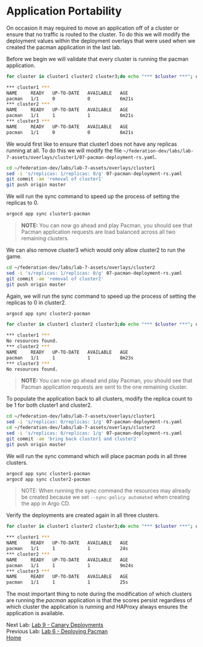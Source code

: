 # Application Portability
On occasion it may required to move an application off of a cluster or ensure that no traffic is routed to the cluster. To do this we will modify the deployment values within the deployment overlays that were used when we created the pacman application in the last lab.

Before we begin we will validate that every cluster is running the pacman application.
~~~sh
for cluster in cluster1 cluster2 cluster3;do echo "*** $cluster ***"; oc get deployment --context $cluster -n pacman;done

*** cluster1 ***
NAME     READY   UP-TO-DATE   AVAILABLE   AGE
pacman   1/1     0            0           6m21s
*** cluster2 ***
NAME     READY   UP-TO-DATE   AVAILABLE   AGE
pacman   1/1     1            1           6m21s
*** cluster3 ***
NAME     READY   UP-TO-DATE   AVAILABLE   AGE
pacman   1/1     0            0           6m21s
~~~

We would first like to ensure that cluster1 does not have any replicas running at all. To do this we will modify the file `~/federation-dev/labs/lab-7-assets/overlays/cluster1/07-pacman-deployment-rs.yaml`.

~~~sh
cd ~/federation-dev/labs/lab-7-assets/overlays/cluster1
sed -i 's/replicas: 1/replicas: 0/g' 07-pacman-deployment-rs.yaml
git commit -am 'removal of cluster1'
git push origin master
~~~

We will run the sync command to speed up the process of setting the replicas to 0.
~~~sh
argocd app sync cluster1-pacman
~~~


> **NOTE:** You can now go ahead and play Pacman, you should see that Pacman application requests are load balanced across all two remaining clusters.

We can also remove cluster3 which would only allow cluster2 to run the game.
~~~sh
cd ~/federation-dev/labs/lab-7-assets/overlays/cluster2
sed -i 's/replicas: 1/replicas: 0/g' 07-pacman-deployment-rs.yaml
git commit -am 'removal of cluster2'
git push origin master
~~~

Again, we will run the sync command to speed up the process of setting the replicas to 0 in cluster2.
~~~sh
argocd app sync cluster2-pacman
~~~

~~~sh
for cluster in cluster1 cluster2 cluster3;do echo "*** $cluster ***"; oc get deployment --context $cluster -n pacman;done

*** cluster1 ***
No resources found.
*** cluster2 ***
NAME     READY   UP-TO-DATE   AVAILABLE   AGE
pacman   1/1     1            1           8m23s
*** cluster3 ***
No resources found.
~~~

> **NOTE:** You can now go ahead and play Pacman, you should see that Pacman application requests are sent to the one remaining cluster.

To populate the application back to all clusters, modify the replica count to be 1 for both cluster1 and cluster2.
~~~sh
cd ~/federation-dev/labs/lab-7-assets/overlays/cluster1
sed -i 's/replicas: 0/replicas: 1/g' 07-pacman-deployment-rs.yaml
cd ~/federation-dev/labs/lab-7-assets/overlays/cluster2
sed -i 's/replicas: 0/replicas: 1/g' 07-pacman-deployment-rs.yaml
git commit -am 'bring back cluster1 and cluster2'
git push origin master
~~~

We will run the sync command which will place pacman pods in all three clusters.

~~~sh
argocd app sync cluster1-pacman
argocd app sync cluster2-pacman
~~~

> NOTE: When running the sync command the resources may already be created because we set `--sync-policy automated` when creating the app in Argo CD.


Verify the deployments are created again in all three clusters.

~~~sh
for cluster in cluster1 cluster2 cluster3;do echo "*** $cluster ***"; oc get deployment --context $cluster -n pacman;done

*** cluster1 ***
NAME     READY   UP-TO-DATE   AVAILABLE   AGE
pacman   1/1     1            1           24s
*** cluster2 ***
NAME     READY   UP-TO-DATE   AVAILABLE   AGE
pacman   1/1     1            1           9m24s
*** cluster3 ***
NAME     READY   UP-TO-DATE   AVAILABLE   AGE
pacman   1/1     1            1           25s
~~~

The most important thing to note during the modification of which clusters are running the
*pacman* application is that the scores persist regardless of which cluster the application is running and HAProxy always ensures the application is available.

Next Lab: [Lab 9 - Canary Deployments](./9.md)<br>
Previous Lab: [Lab 6 - Deploying Pacman](./6.md)<br>
[Home](./README.md)
